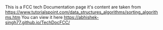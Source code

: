 This is a FCC tech Documentation page it's content are taken from https://www.tutorialspoint.com/data_structures_algorithms/sorting_algorithms.htm
You can view it here https://abhishek-singh77.github.io/TechDocFCC/
